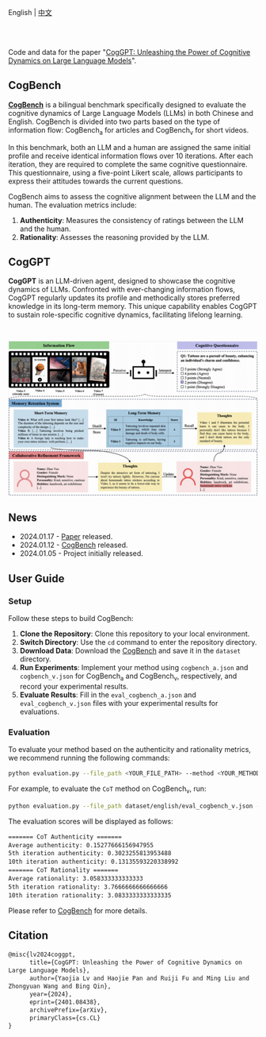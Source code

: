 <p align="left">
    English | <a href="README_ZH.md">中文</a>
</p>
<br><br>

Code and data for the paper "<a href="https://arxiv.org/abs/2401.08438">CogGPT: Unleashing the Power of Cognitive Dynamics on Large Language Models</a>".

## CogBench

**<a href="https://huggingface.co/datasets/kwaikeg/CogBench">CogBench</a>** is a bilingual benchmark specifically designed to evaluate the cognitive dynamics of Large Language Models (LLMs) in both Chinese and English. CogBench is divided into two parts based on the type of information flow: CogBench<sub>a</sub> for articles and CogBench<sub>v</sub> for short videos.

In this benchmark, both an LLM and a human are assigned the same initial profile and receive identical information flows over 10 iterations. After each iteration, they are required to complete the same cognitive questionnaire. This questionnaire, using a five-point Likert scale, allows participants to express their attitudes towards the current questions.

CogBench aims to assess the cognitive alignment between the LLM and the human. The evaluation metrics include:

1. **Authenticity**: Measures the consistency of ratings between the LLM and the human.
2. **Rationality**: Assesses the reasoning provided by the LLM.

## CogGPT

**CogGPT** is an LLM-driven agent, designed to showcase the cognitive dynamics of LLMs. Confronted with ever-changing information flows, CogGPT regularly updates its profile and methodically stores preferred knowledge in its long-term memory. This unique capability enables CogGPT to sustain role-specific cognitive dynamics, facilitating lifelong learning.

<br>

<p align="center">
   <img src="blob/model.png" alt="CogGPT"/>
</p>

## News

* 2024.01.17 - [Paper](https://arxiv.org/abs/2401.08438) released.
* 2024.01.12 - [CogBench](https://huggingface.co/datasets/kwaikeg/CogBench) released.
* 2024.01.05 - Project initially released.

## User Guide

### Setup

Follow these steps to build CogBench:

1. **Clone the Repository**: Clone this repository to your local environment.
2. **Switch Directory**: Use the `cd` command to enter the repository directory.
3. **Download Data**: Download the [CogBench](https://huggingface.co/datasets/kwaikeg/CogBench) and save it in the `dataset` directory.
4. **Run Experiments**: Implement your method using `cogbench_a.json` and `cogbench_v.json` for CogBench<sub>a</sub> and CogBench<sub>v</sub>, respectively, and record your experimental results.
5. **Evaluate Results**: Fill in the `eval_cogbench_a.json` and `eval_cogbench_v.json` files with your experimental results for evaluations.

### Evaluation

To evaluate your method based on the authenticity and rationality metrics, we recommend running the following commands:

```bash
python evaluation.py --file_path <YOUR_FILE_PATH> --method <YOUR_METHOD_NAME> --authenticity --rationality
```

For example, to evaluate the `CoT` method on CogBench<sub>v</sub>, run:

```bash
python evaluation.py --file_path dataset/english/eval_cogbench_v.json --method CoT --authenticity --rationality
```

The evaluation scores will be displayed as follows:

```bash
======= CoT Authenticity =======
Average authenticity: 0.15277666156947955
5th iteration authenticity: 0.3023255813953488
10th iteration authenticity: 0.13135593220338992
======= CoT Rationality =======
Average rationality: 3.058333333333333
5th iteration rationality: 3.7666666666666666
10th iteration rationality: 3.0833333333333335
```

Please refer to <a href="https://huggingface.co/datasets/kwaikeg/CogBench">CogBench</a> for more details.

## Citation
```
@misc{lv2024coggpt,
      title={CogGPT: Unleashing the Power of Cognitive Dynamics on Large Language Models}, 
      author={Yaojia Lv and Haojie Pan and Ruiji Fu and Ming Liu and Zhongyuan Wang and Bing Qin},
      year={2024},
      eprint={2401.08438},
      archivePrefix={arXiv},
      primaryClass={cs.CL}
}
```